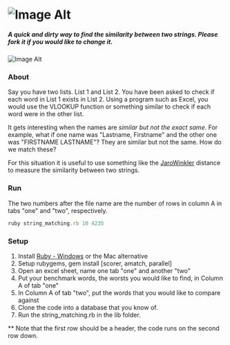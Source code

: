 ![Image Alt](https://github.com/ebbflowgo/string_matching/blob/master/images/string_matching.png?raw=true)
===============

##### A quick and dirty way to find the similarity between two strings. Please fork it if you would like to change it.


![Image Alt](https://github.com/ebbflowgo/string_matching/blob/master/images/Output_Example.PNG?raw=true)

### About

Say you have two lists. List 1 and List 2. You have been asked to check if each word in List 1 exists in List 2. Using a program such as Excel, you would use the VLOOKUP function or something similar to check if each word were in the other list. 

It gets interesting when the names are *similar but not the exact same*. For example, what if one name was "Lastname, Firstname" and the other one was "FIRSTNAME LASTNAME"? They are similar but not the same. How do we match these?

For this situation it is useful to use something like the [JaroWinkler](http://en.wikipedia.org/wiki/Jaro%E2%80%93Winkler_distance) distance to measure the similarity between two strings. 

### Run

The two numbers after the file name are the number of rows in column A in tabs "one" and "two", respectively. 

```ruby
ruby string_matching.rb 10 4235
```


### Setup

1. Install [Ruby - Windows](http://rubyinstaller.org/)  or the Mac alternative
2. Setup rubygems, gem install [scorer, amatch, parallel]
3. Open an excel sheet, name one tab "one" and another "two"
4. Put your benchmark words, the worsts you would like to find, in Column A of tab "one"
5. In Column A of tab "two", put the words that you would like to compare against 
6. Clone the code into a database that you know of.
7. Run the string_matching.rb in the lib folder.

** Note that the first row should be a header, the code runs on the second row down.

